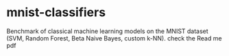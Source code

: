 # mnist-classifiers
Benchmark of classical machine learning models on the MNIST dataset (SVM, Random Forest, Beta Naive Bayes, custom k-NN).
check the Read me pdf 
